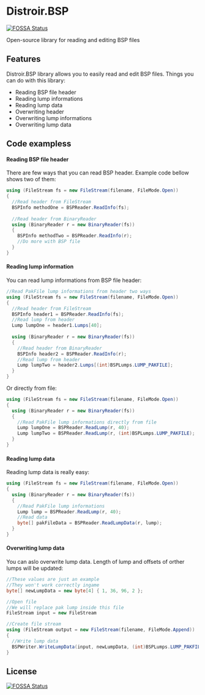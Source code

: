 # Distroir.BSP
[![FOSSA Status](https://app.fossa.io/api/projects/git%2Bgithub.com%2FRadCraftplay%2FDistroir.BSP.svg?type=shield)](https://app.fossa.io/projects/git%2Bgithub.com%2FRadCraftplay%2FDistroir.BSP?ref=badge_shield)


Open-source library for reading and editing BSP files

## Features

Distroir.BSP library allows you to easily read and edit BSP files. Things you can do with this library:

- Reading BSP file header
- Reading lump informations
- Reading lump data
- Overwriting header
- Overwriting lump informations
- Overwriting lump data

## Code exampless

#### Reading BSP file header

There are few ways that you can read BSP header. Example code bellow shows two of them:

```csharp
using (FileStream fs = new FileStream(filename, FileMode.Open))
{
  //Read header from FileStream
  BSPInfo methodOne = BSPReader.ReadInfo(fs);
  
  //Read header from BinaryReader
  using (BinaryReader r = new BinaryReader(fs))
  {
    BSPInfo methodTwo = BSPReader.ReadInfo(r);
    //Do more with BSP file
  }
}
```

#### Reading lump information

You can read lump informations from BSP file header:

```csharp
//Read PakFile lump informations from header two ways
using (FileStream fs = new FileStream(filename, FileMode.Open))
{
  //Read header from FileStream
  BSPInfo header1 = BSPReader.ReadInfo(fs);
  //Read lump from header
  Lump lumpOne = header1.Lumps[40];
  
  using (BinaryReader r = new BinaryReader(fs))
  {
    //Read header from BinaryReader
    BSPInfo header2 = BSPReader.ReadInfo(r);
    //Read lump from header
    Lump lumpTwo = header2.Lumps[(int)BSPLumps.LUMP_PAKFILE];
  }
}
```

Or directly from file:

```csharp
using (FileStream fs = new FileStream(filename, FileMode.Open))
{
  using (BinaryReader r = new BinaryReader(fs))
  {
    //Read PakFile lump informations directly from file
    Lump lumpOne = BSPReader.ReadLump(r, 40);
    Lump lumpTwo = BSPReader.ReadLump(r, (int)BSPLumps.LUMP_PAKFILE);
  }
}
```

#### Reading lump data

Reading lump data is really easy:

```csharp
using (FileStream fs = new FileStream(filename, FileMode.Open))
{
  using (BinaryReader r = new BinaryReader(fs))
  {
    //Read PakFile lump informations
    Lump lump = BSPReader.ReadLump(r, 40);
    //Read data
    byte[] pakFileData = BSPReader.ReadLumpData(r, lump);
  }
}
```

#### Overwriting lump data

You can aslo overwrite lump data. Length of lump and offsets of orther lumps will be updated:

```csharp
//These values are just an example
//They won't work correctly ingame
byte[] newLumpData = new byte[4] { 1, 36, 96, 2 };

//Open file
//We will replace pak lump inside this file
FileStream input = new FileStream

//Create file stream
using (FileStream output = new FileStream(filename, FileMode.Append))
{
  //Write lump data
  BSPWriter.WriteLumpData(input, newLumpData, (int)BSPLumps.LUMP_PAKFILE, output);
}
```



## License
[![FOSSA Status](https://app.fossa.io/api/projects/git%2Bgithub.com%2FRadCraftplay%2FDistroir.BSP.svg?type=large)](https://app.fossa.io/projects/git%2Bgithub.com%2FRadCraftplay%2FDistroir.BSP?ref=badge_large)